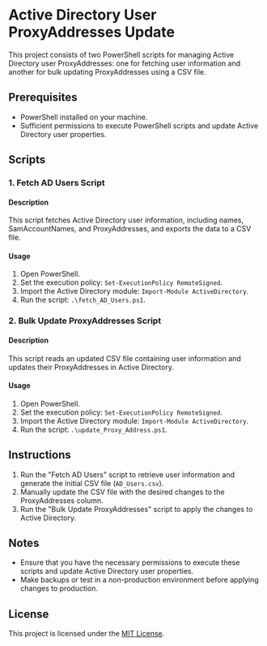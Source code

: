 # Active Directory User ProxyAddresses Update

This project consists of two PowerShell scripts for managing Active Directory user ProxyAddresses: one for fetching user information and another for bulk updating ProxyAddresses using a CSV file.

## Prerequisites

- PowerShell installed on your machine.
- Sufficient permissions to execute PowerShell scripts and update Active Directory user properties.

## Scripts

### 1. Fetch AD Users Script

#### Description

This script fetches Active Directory user information, including names, SamAccountNames, and ProxyAddresses, and exports the data to a CSV file.

#### Usage

1. Open PowerShell.
2. Set the execution policy: `Set-ExecutionPolicy RemoteSigned`.
3. Import the Active Directory module: `Import-Module ActiveDirectory`.
4. Run the script: `.\fetch_AD_Users.ps1`.

### 2. Bulk Update ProxyAddresses Script

#### Description

This script reads an updated CSV file containing user information and updates their ProxyAddresses in Active Directory.

#### Usage

1. Open PowerShell.
2. Set the execution policy: `Set-ExecutionPolicy RemoteSigned`.
3. Import the Active Directory module: `Import-Module ActiveDirectory`.
4. Run the script: `.\update_Proxy_Address.ps1`.

## Instructions

1. Run the "Fetch AD Users" script to retrieve user information and generate the initial CSV file (`AD_Users.csv`).
2. Manually update the CSV file with the desired changes to the ProxyAddresses column.
3. Run the "Bulk Update ProxyAddresses" script to apply the changes to Active Directory.

## Notes

- Ensure that you have the necessary permissions to execute these scripts and update Active Directory user properties.
- Make backups or test in a non-production environment before applying changes to production.

## License

This project is licensed under the [MIT License](LICENSE).
